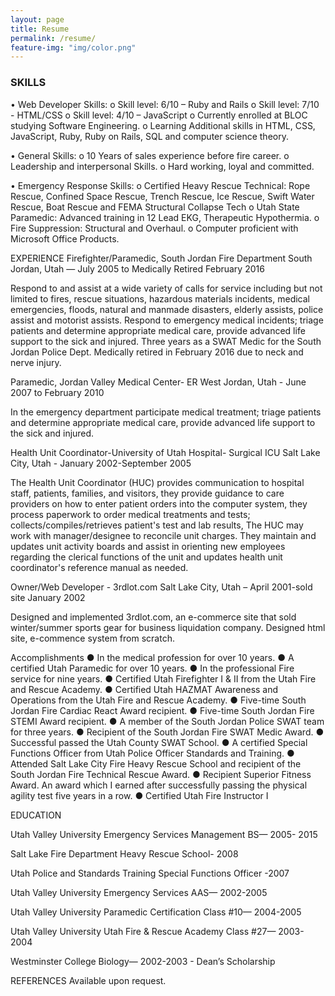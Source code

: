 ```yaml
---
layout: page
title: Resume
permalink: /resume/
feature-img: "img/color.png"
---
```


<h3>SKILLS</h3>
•	Web Developer Skills:
o	Skill level: 6/10 – Ruby and Rails
o	Skill level: 7/10 - HTML/CSS
o	Skill level: 4/10 – JavaScript
o	Currently enrolled at BLOC studying Software Engineering.
o	       Learning Additional skills in HTML, CSS, JavaScript, Ruby, Ruby on     Rails, SQL and computer science theory.

•	General Skills:
o	10 Years of sales experience before fire career.
o	Leadership and interpersonal Skills.
o	Hard working, loyal and committed.

•	Emergency Response Skills:
o	Certified Heavy Rescue Technical: Rope Rescue, Confined Space Rescue, Trench Rescue, Ice Rescue, Swift Water Rescue, Boat Rescue and FEMA Structural Collapse Tech
o	Utah State Paramedic: Advanced training in 12 Lead EKG, Therapeutic Hypothermia.
o	Fire Suppression: Structural and Overhaul.
o	Computer proficient with Microsoft Office Products.

EXPERIENCE
Firefighter/Paramedic, South Jordan Fire Department
South Jordan, Utah — July 2005 to Medically Retired February 2016

  Respond to and assist at a wide variety of calls for service including but not limited to fires, rescue situations, hazardous materials incidents, medical emergencies, floods, natural and manmade disasters, elderly assists, police assist and motorist assists.   Respond to emergency medical incidents; triage patients and determine appropriate medical care, provide advanced life support to the sick and injured. Three years as a SWAT Medic for the South Jordan Police Dept.
  Medically retired in February 2016 due to neck and nerve injury.

Paramedic, Jordan Valley Medical Center- ER
West Jordan, Utah - June 2007 to February 2010

  In the emergency department participate medical treatment; triage patients and determine appropriate medical care, provide advanced life support to the sick and injured.

Health Unit Coordinator-University of Utah Hospital- Surgical ICU
Salt Lake City, Utah - January 2002-September 2005

  The Health Unit Coordinator (HUC) provides communication to hospital staff, patients, families, and visitors, they provide guidance to care providers on how to enter patient orders into the computer system, they process paperwork to order medical treatments and tests; collects/compiles/retrieves patient's test and lab results, The HUC may work with manager/designee to reconcile unit charges. They maintain and updates unit activity boards and assist in orienting new employees regarding the clerical functions of the unit and updates health unit coordinator's reference manual as needed.

Owner/Web Developer - 3rdlot.com
Salt Lake City, Utah – April 2001-sold site January 2002

  Designed and implemented 3rdlot.com, an e-commerce site that sold winter/summer sports gear for business liquidation company. Designed html site, e-commence system from scratch.

Accomplishments
●	In the medical profession for over 10 years.
●	A certified Utah Paramedic for over 10 years.
●	In the professional Fire service for nine years.
●	Certified Utah Firefighter I & II from the Utah Fire and Rescue Academy.
●	Certified Utah HAZMAT Awareness and Operations from the Utah Fire and Rescue Academy.
●	Five-time South Jordan Fire Cardiac React Award recipient.
●	Five-time South Jordan Fire STEMI Award recipient.
●	A member of the South Jordan Police SWAT team for three years.
●	Recipient of the South Jordan Fire SWAT Medic Award.
●	Successful passed the Utah County SWAT School.
●	A certified Special Functions Officer from Utah Police Officer Standards and Training.
●	Attended Salt Lake City Fire Heavy Rescue School and recipient of the South Jordan Fire Technical Rescue Award.
●	Recipient Superior Fitness Award. An award which I earned after successfully passing the physical agility test five years in a row.
●	Certified Utah Fire Instructor I

EDUCATION

Utah Valley University
Emergency Services Management BS— 2005- 2015

Salt Lake Fire Department
Heavy Rescue School- 2008

Utah Police and Standards Training
Special Functions Officer -2007

Utah Valley University
Emergency Services AAS— 2002-2005

Utah Valley University
Paramedic Certification Class #10— 2004-2005

Utah Valley University
Utah Fire & Rescue Academy Class #27— 2003-2004

Westminster College
Biology— 2002-2003 - Dean’s Scholarship

REFERENCES
Available upon request.
